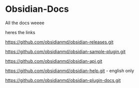 # Obsidian-Docs
 All the docs weeee

heres the links

https://github.com/obsidianmd/obsidian-releases.git

https://github.com/obsidianmd/obsidian-sample-plugin.git

https://github.com/obsidianmd/obsidian-api.git

https://github.com/obsidianmd/obsidian-help.git - english only

https://github.com/obsidianmd/obsidian-plugin-docs.git
